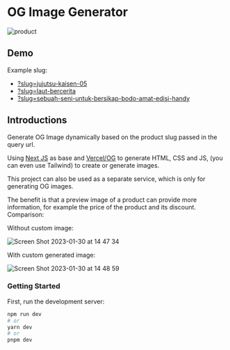 # OG Image Generator
![product](https://user-images.githubusercontent.com/117131814/215409961-f3b4f5ad-8a70-4ad8-88ad-60febb851828.png)

## Demo
Example slug: 
- [?slug=jujutsu-kaisen-05](https://og-image-gramedia-production.up.railway.app/api/og/product?slug=jujutsu-kaisen-05)
- [?slug=laut-bercerita](https://og-image-gramedia-production.up.railway.app/api/og/product?slug=laut-bercerita)
- [?slug=sebuah-seni-untuk-bersikap-bodo-amat-edisi-handy](https://og-image-gramedia-production.up.railway.app/api/og/product?slug=sebuah-seni-untuk-bersikap-bodo-amat-edisi-handy)

## Introductions
Generate OG Image dynamically based on the product slug passed in the query url.

Using [Next JS](https://nextjs.org/) as base and [Vercel/OG](https://vercel.com/docs/concepts/functions/edge-functions/og-image-generation) to generate HTML, CSS and JS, (you can even use Tailwind) to create or generate images.

This project can also be used as a separate service, which is only for generating OG images.

The benefit is that a preview image of a product can provide more information, for example the price of the product and its discount. 
Comparison:

Without custom image:

![Screen Shot 2023-01-30 at 14 47 34](https://user-images.githubusercontent.com/117131814/215419817-bfa81ea7-94ce-48a4-8846-5ccaedb9a6a9.png)

With custom generated image:

![Screen Shot 2023-01-30 at 14 48 59](https://user-images.githubusercontent.com/117131814/215419849-ba26cfba-de6d-4e53-95f1-ecdb32425c71.png)

### Getting Started

First, run the development server:

```bash
npm run dev
# or
yarn dev
# or
pnpm dev
```
